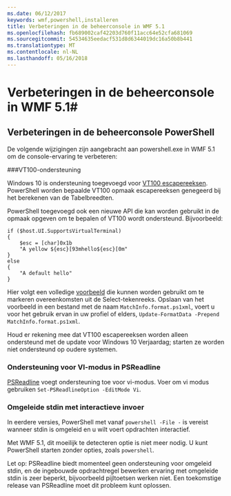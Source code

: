 ```yaml
---
ms.date: 06/12/2017
keywords: wmf,powershell,installeren
title: Verbeteringen in de beheerconsole in WMF 5.1
ms.openlocfilehash: fb689002caf42203d760f11acc64e52cfa681069
ms.sourcegitcommit: 54534635eedacf531d8d6344019dc16a50b8b441
ms.translationtype: MT
ms.contentlocale: nl-NL
ms.lasthandoff: 05/16/2018
---
```

# <a name="console-improvements-in-wmf-51"></a>Verbeteringen in de beheerconsole in WMF 5.1#

## <a name="powershell-console-improvements"></a>Verbeteringen in de beheerconsole PowerShell

De volgende wijzigingen zijn aangebracht aan powershell.exe in WMF 5.1 om de console-ervaring te verbeteren:

###<a name="vt100-support"></a>VT100-ondersteuning

Windows 10 is ondersteuning toegevoegd voor [VT100 escapereeksen](https://msdn.microsoft.com/en-us/library/windows/desktop/mt638032(v=vs.85).aspx).
PowerShell worden bepaalde VT100 opmaak escapereeksen genegeerd bij het berekenen van de Tabelbreedten.

PowerShell toegevoegd ook een nieuwe API die kan worden gebruikt in de opmaak opgeven om te bepalen of VT100 wordt ondersteund.
Bijvoorbeeld:

```
if ($host.UI.SupportsVirtualTerminal)
{
    $esc = [char]0x1b
    "A yellow ${esc}[93mhello${esc}[0m"
}
else
{
    "A default hello"
}
```
Hier volgt een volledige [voorbeeld](https://gist.github.com/lzybkr/dcb973dccd54900b67783c48083c28f7) die kunnen worden gebruikt om te markeren overeenkomsten uit de Select-tekenreeks.
Opslaan van het voorbeeld in een bestand met de naam `MatchInfo.format.ps1xml`, voert u voor het gebruik ervan in uw profiel of elders, `Update-FormatData -Prepend MatchInfo.format.ps1xml`.

Houd er rekening mee dat VT100 escapereeksen worden alleen ondersteund met de update voor Windows 10 Verjaardag; starten ze worden niet ondersteund op oudere systemen.

### <a name="vi-mode-support-in-psreadline"></a>Ondersteuning voor VI-modus in PSReadline

[PSReadline](https://github.com/lzybkr/PSReadLine) voegt ondersteuning toe voor vi-modus. Voer om vi modus gebruiken `Set-PSReadlineOption -EditMode Vi`.

### <a name="redirected-stdin-with-interactive-input"></a>Omgeleide stdin met interactieve invoer

In eerdere versies, PowerShell met vanaf `powershell -File -` is vereist wanneer stdin is omgeleid en u wilt voert opdrachten interactief.

Met WMF 5.1, dit moeilijk te detecteren optie is niet meer nodig.
U kunt PowerShell starten zonder opties, zoals `powershell`.

Let op: PSReadline biedt momenteel geen ondersteuning voor omgeleid stdin, en de ingebouwde opdrachtregel bewerken ervaring met omgeleide stdin is zeer beperkt, bijvoorbeeld pijltoetsen werken niet.
Een toekomstige release van PSReadline moet dit probleem kunt oplossen.
